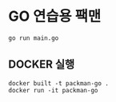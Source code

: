 # GO 연습용 팩맨

```shell
go run main.go
```

## DOCKER 실행

```shell
docker built -t packman-go .
docker run -it packman-go
```
